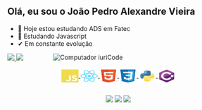 ## Olá, eu sou o João Pedro Alexandre Vieira 


- 🔭 Hoje estou estudando ADS em Fatec
- 🌱 Estudando Javascript
- ✔ Em constante evolução

<div align-items="flex-end" width="100px" height="100px" display="inline-block">
<img src="https://raw.githubusercontent.com/MicaelliMedeiros/micaellimedeiros/master/image/computer-illustration.png" min-width="400px" max-width="400px" width="400px" align="right" alt="Computador iuriCode"/>
</div>

<div display="flex" width="100px" height="100px" display="inline-block">
  
  <a href="https://github.com/jpvieirah">
  <img height="180em" src="https://github-readme-stats.vercel.app/api?username=jpvieirah&show_icons=true&theme=dracula&include_all_commits=true&count_private=true"/>
  <img height="215em" src="https://github-readme-stats.vercel.app/api/top-langs/?username=jpvieirah&layout=compact&langs_count=7&theme=dracula"/>
</div>
 
  <div style="display: inline_block" align="center"><br>
  <img align="center" alt="Joao-Js" height="30" width="40" src="https://raw.githubusercontent.com/devicons/devicon/master/icons/javascript/javascript-plain.svg">
  <img align="center" alt="Joao-React" height="30" width="40" src="https://raw.githubusercontent.com/devicons/devicon/master/icons/react/react-original.svg">
  <img align="center" alt="Joao-HTML" height="30" width="40" src="https://raw.githubusercontent.com/devicons/devicon/master/icons/html5/html5-original.svg">
  <img align="center" alt="Joao-CSS" height="30" width="40" src="https://raw.githubusercontent.com/devicons/devicon/master/icons/css3/css3-original.svg">
  <img align="center" alt="Joao-Python" height="30" width="40" src="https://raw.githubusercontent.com/devicons/devicon/master/icons/python/python-original.svg">
  <img align="center" alt="Joao-Csharp" height="30" width="40" src="https://raw.githubusercontent.com/devicons/devicon/master/icons/csharp/csharp-original.svg">
</div>
 
 ##
  
  <div align="center">
  <a href="https://instagram.com/jpvieirah" target="_blank"><img src="https://img.shields.io/badge/-Instagram-%23E4405F?style=for-the-badge&logo=instagram&logoColor=white" target="_blank"></a>
 <a href="https://discord.gg/hj7Cr4nC" target="_blank"><img src="https://img.shields.io/badge/Discord-7289DA?style=for-the-badge&logo=discord&logoColor=white" target="_blank"></a> 
  <a href = "jp201101@gmail.com"><img src="https://img.shields.io/badge/Gmail-D14836?style=for-the-badge&logo=gmail&logoColor=white" target="_blank"></a>
   </div>
